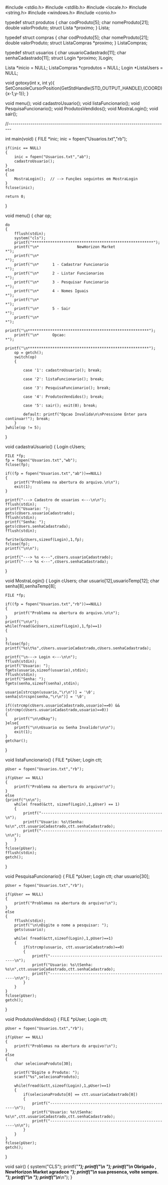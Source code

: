 #include <stdio.h>
#include <stdlib.h>
#include <locale.h>
#include <string.h>
#include <windows.h>
#include <conio.h>

typedef struct produtos
{
    char codProduto[5];
    char nomeProduto[21];
    double valorProduto;
    struct Lista *proximo;
} Lista;

typedef struct compras
{
    char codProduto[5];
    char nomeProduto[21];
    double valorProduto;
    struct ListaCompras *proximo;
} ListaCompras;

typedef struct usuarios
{
    char usuarioCadastrado[11];
    char senhaCadastrado[11];
    struct Login *proximo;
}Login;

Lista *inicio = NULL;
ListaCompras *cprodutos = NULL;
Login *ListaUsers = NULL;

void gotoxy(int x, int y){
     SetConsoleCursorPosition(GetStdHandle(STD_OUTPUT_HANDLE),(COORD){x-1,y-1});
}

void menu();
void cadastroUsuario();
void listaFuncionario();
void PesquisaFuncionario();
void ProdutosVendidos();
void MostraLogin();
void sair();

//-------------------------------------------------------------------------------

int main(void)
{
    FILE *inic;
    inic = fopen("Usuarios.txt","rb");

    if(inic == NULL)
    {
        inic = fopen("Usuarios.txt","ab");
        cadastroUsuario();
    }
    else
    {
        MostraLogin();  // --> Funções seguintes em MostraLogin
    }
    fclose(inic);

    return 0;
}

void menu()
{
    char op;

    do
    {
        fflush(stdin);
        system("cls");
        printf("******************************************************");
        printf("\n*                 NewHorizon Market                  *");
        printf("\n*                                                    *");
        printf("\n*      1 - Cadastrar Funcionario                     *");
        printf("\n*      2 - Listar Funcionarios                       *");
        printf("\n*      3 - Pesquisar Funcionario                     *");
        printf("\n*      4 - Nomes Iguais                              *");
        printf("\n*                                                    *");
        printf("\n*      5 - Sair                                      *");
        printf("\n*                                                    *");
        printf("\n******************************************************");
        printf("\n*      Opcao:                                        *");
        printf("\n******************************************************");
        op = getch();
        switch(op)
        {

            case '1': cadastroUsuario(); break;

            case '2': listaFuncionario(); break;

            case '3': PesquisaFuncionario(); break;

            case '4': ProdutosVendidos(); break;

            case '5': sair(); exit(0); break;

            default: printf("Opcao Invalida\n\nPressione Enter para continuar!"); break;
        }
    }while(op != 5);
}

void cadastraUsuario()
{
	Login cUsers;
	
	FILE *fp;
	fp = fopen("Usuarios.txt","wb");
	fclose(fp);
	
	if((fp = fopen("Usuarios.txt","ab"))==NULL)
	{
		printf("Problema na abertura do arquivo.\n\n");
		exit(1);
	}
	
	printf("---> Cadastro de usuarios <---\n\n");
	fflush(stdin);
	printf("Usuario: ");
	gets(cUsers.usuarioCadastrado);
	fflush(stdin);
	printf("Senha: ");
	gets(cUsers.senhaCadastrada);
	fflush(stdin);
	
	fwrite(&cUsers,sizeof(Login),1,fp);
	fclose(fp);
	printf("\n\n");
	
	printf("---> %s <---",cUsers.usuarioCadastrado);
	printf("---> %s <---",cUsers.senhaCadastrada);
	
}


void MostraLogin()
{
	Login cUsers;
	char usuario[12],usuarioTemp[12];
    char senha[8],senhaTemp[8];
	
	FILE *fp;
	
	if((fp = fopen("Usuarios.txt","rb"))==NULL)
	{
		printf("Problema na abertura do arquivo.\n\n");
	}
	printf("\n\n");
	while(fread(&cUsers,sizeof(Login),1,fp)==1)
	{
		
	}
    fclose(fp);
	printf("%s\t%s",cUsers.usuarioCadastrado,cUsers.senhaCadastrada);

	printf("\n---> Login <---\n\n");
	fflush(stdin);
	printf("Usuario: ");
	fgets(usuario,sizeof(usuario),stdin);
	fflush(stdin);
	printf("Senha: ");
	fgets(senha,sizeof(senha),stdin);
	
	usuario[strcspn(usuario,"\r\n")] = '\0';
	senha[strcspn(senha,"\r\n")] = '\0';
	
	if((strcmp(cUsers.usuarioCadastrado,usuario)==0) && (strcmp(cUsers.usuarioCadastrado,usuario)==0))
	{
		printf("\n\nOkay");
	}else{
		printf("\n\nUsuario ou Senha Invalido!\n\n");
		exit(1);
	}
	getchar();
}

void listaFuncionario()
{
    FILE *pUser;
    Login ctt;

    pUser = fopen("Usuarios.txt","rb");

    if(pUser == NULL)
    {
        printf("Problema na abertura do arquivo!\n");
    }
    else
    {printf("\n\n");
        while( fread(&ctt, sizeof(Login),1,pUser) == 1)
        {
            printf("------------------------------------------------------\n");
            printf("Usuario: %s\tSenha: %s\n",ctt.usuarioCadastrado,ctt.senhaCadastrado);
            printf("------------------------------------------------------\n\n");
        }
    }
    fclose(pUser);
    fflush(stdin);
    getch();
}

void PesquisaFuncionario()
{
    FILE *pUser;
    Login ctt;
    char usuario[30];

    pUser = fopen("Usuarios.txt","rb");

    if(pUser == NULL)
    {
        printf("Problemas na abertura do arquivo!\n");
    }
    else
    {
        fflush(stdin);
        printf("\n\nDigite o nome a pesquisar: ");
        gets(usuario);

        while( fread(&ctt,sizeof(Login),1,pUser)==1)
        {
            if(strcmp(usuario, ctt.usuarioCadastrado)==0)
            {
                printf("------------------------------------------------------\n");
                printf("Usuario: %s\tSenha: %s\n",ctt.usuarioCadastrado,ctt.senhaCadastrado);
                printf("------------------------------------------------------\n\n");
            }
        }
    }
    fclose(pUser);
    getch();
}

void ProdutosVendidos()
{
    FILE *pUser;
    Login ctt;

    pUser = fopen("Usuarios.txt","rb");

    if(pUser == NULL)
    {
        printf("Problemas na abertura do arquivo!\n");
    }
    else
    {
        char selecionaProduto[30];

        printf("Digite o Produto: ");
        scanf("%s",selecionaProduto);

        while(fread(&ctt,sizeof(Login),1,pUser)==1)
        {
            if(selecionaProduto[0] == ctt.usuarioCadastrado[0])
            {
                printf("------------------------------------------------------\n");
                printf("Usuario: %s\tSenha: %s\n",ctt.usuarioCadastrado,ctt.senhaCadastrado);
                printf("------------------------------------------------------\n\n");
            }
        }
    }
    fclose(pUser);
    getch();
}

void sair()
{
    system("CLS");
    printf("*************************************************");
    printf("\n*                                               *");
    printf("\n*     Obrigado , NewHorizon Market agradece     *");
    printf("\n*         sua presenca, volte sempre.           *");
    printf("\n*                                               *");
    printf("\n*************************************************\n");
}
